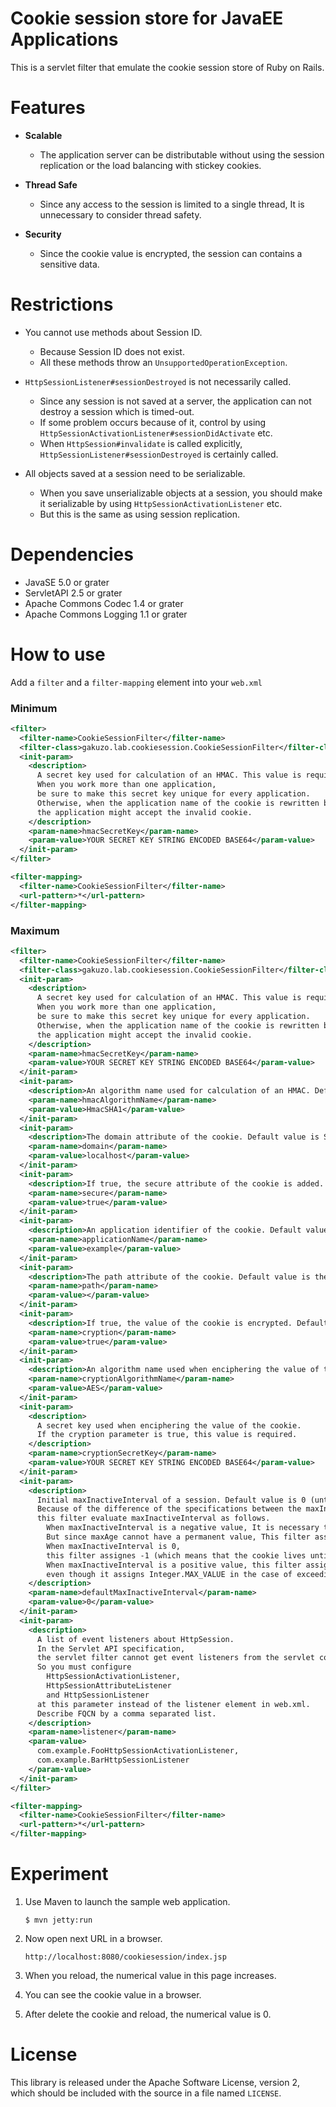 # Cookie session store for JavaEE Applications

This is a servlet filter that emulate the cookie session store of Ruby on Rails.

# Features

- **Scalable**
    - The application server can be distributable without using the session replication or the load balancing with stickey cookies.

- **Thread Safe**
    - Since any access to the session is limited to a single thread, It is unnecessary to consider thread safety.

- **Security**
    - Since the cookie value is encrypted, the session can contains a sensitive data.

# Restrictions

- You cannot use methods about Session ID.
    - Because Session ID does not exist.
    - All these methods throw an `UnsupportedOperationException`.

- `HttpSessionListener#sessionDestroyed` is not necessarily called.
    - Since any session is not saved at a server, the application can not destroy a session which is timed-out.
    - If some problem occurs because of it, control by using `HttpSessionActivationListener#sessionDidActivate` etc. 
    - When `HttpSession#invalidate` is called explicitly, `HttpSessionListener#sessionDestroyed` is certainly called. 

- All objects saved at a session need to be serializable.
    - When you save unserializable objects at a session, you should make it serializable by using `HttpSessionActivationListener` etc.
    - But this is the same as using session replication. 

# Dependencies

- JavaSE 5.0 or grater
- ServletAPI 2.5 or grater
- Apache Commons Codec 1.4 or grater
- Apache Commons Logging 1.1 or grater

# How to use

Add a `filter` and a `filter-mapping` element into your `web.xml`

### Minimum

```xml
<filter>
  <filter-name>CookieSessionFilter</filter-name>
  <filter-class>gakuzo.lab.cookiesession.CookieSessionFilter</filter-class>
  <init-param>
    <description>
      A secret key used for calculation of an HMAC. This value is required.
      When you work more than one application, 
      be sure to make this secret key unique for every application.
      Otherwise, when the application name of the cookie is rewritten by the evil client, 
      the application might accept the invalid cookie.
    </description>
    <param-name>hmacSecretKey</param-name>
    <param-value>YOUR SECRET KEY STRING ENCODED BASE64</param-value>
  </init-param>
</filter>

<filter-mapping>
  <filter-name>CookieSessionFilter</filter-name>
  <url-pattern>*</url-pattern>
</filter-mapping>
```

### Maximum

```xml
<filter>
  <filter-name>CookieSessionFilter</filter-name>
  <filter-class>gakuzo.lab.cookiesession.CookieSessionFilter</filter-class>
  <init-param>
    <description>
      A secret key used for calculation of an HMAC. This value is required.
      When you work more than one application, 
      be sure to make this secret key unique for every application.
      Otherwise, when the application name of the cookie is rewritten by the evil client, 
      the application might accept the invalid cookie.
    </description>
    <param-name>hmacSecretKey</param-name>
    <param-value>YOUR SECRET KEY STRING ENCODED BASE64</param-value>
  </init-param>
  <init-param>
    <description>An algorithm name used for calculation of an HMAC. Default value is HmacSHA1.</description>
    <param-name>hmacAlgorithmName</param-name>
    <param-value>HmacSHA1</param-value>
  </init-param>
  <init-param>
    <description>The domain attribute of the cookie. Default value is ServletRequest#getServerName() </description>
    <param-name>domain</param-name>
    <param-value>localhost</param-value>
  </init-param>
  <init-param>
    <description>If true, the secure attribute of the cookie is added. Default value is false.</description>
    <param-name>secure</param-name>
    <param-value>true</param-value>
  </init-param>
  <init-param>
    <description>An application identifier of the cookie. Default value is the context path in which "/" is replaced with "_"</description>
    <param-name>applicationName</param-name>
    <param-value>example</param-value>
  </init-param>
  <init-param>
    <description>The path attribute of the cookie. Default value is the context path.</description>
    <param-name>path</param-name>
    <param-value></param-value>
  </init-param>
  <init-param>
    <description>If true, the value of the cookie is encrypted. Default value is false.</description>
    <param-name>cryption</param-name>
    <param-value>true</param-value>
  </init-param>
  <init-param>
    <description>An algorithm name used when enciphering the value of the cookie. Default value is AES.</description>
    <param-name>cryptionAlgorithmName</param-name>
    <param-value>AES</param-value>
  </init-param>
  <init-param>
    <description>
      A secret key used when enciphering the value of the cookie. 
      If the cryption parameter is true, this value is required.
    </description>
    <param-name>cryptionSecretKey</param-name>
    <param-value>YOUR SECRET KEY STRING ENCODED BASE64</param-value>
  </init-param>
  <init-param>
    <description>
      Initial maxInactiveInterval of a session. Default value is 0 (until a browser termination).
      Because of the difference of the specifications between the maxInactiveInterval of HttpSession and the maxAge of Cookie,
      this filter evaluate maxInactiveInterval as follows.
        When maxInactiveInterval is a negative value, It is necessary to make the session to be permanent.
        But since maxAge cannot have a permanent value, This filter assigns Integer.MAX_VALUE to maxAge.
        When maxInactiveInterval is 0, 
        this filter assignes -1 (which means that the cookie lives until the browser is terminated) to maxAge.
        When maxInactiveInterval is a positive value, this filter assigns maxInactiveInterval * 60,
        even though it assigns Integer.MAX_VALUE in the case of exceeding Integer.MAX_VALUE.
    </description>
    <param-name>defaultMaxInactiveInterval</param-name>
    <param-value>0</param-value>
  </init-param>
  <init-param>
    <description>
      A list of event listeners about HttpSession.
      In the Servlet API specification, 
      the servlet filter cannot get event listeners from the servlet container.
      So you must configure 
        HttpSessionActivationListener, 
        HttpSessionAttributeListener
        and HttpSessionListener 
      at this parameter instead of the listener element in web.xml.
      Describe FQCN by a comma separated list.
    </description>
    <param-name>listener</param-name>
    <param-value>
      com.example.FooHttpSessionActivationListener, 
      com.example.BarHttpSessionListener
    </param-value>
  </init-param>
</filter>

<filter-mapping>
  <filter-name>CookieSessionFilter</filter-name>
  <url-pattern>*</url-pattern>
</filter-mapping>
```

# Experiment

1.  Use Maven to launch the sample web application.

    ```
    $ mvn jetty:run
    ```

1.  Now open next URL in a browser.

    ```
    http://localhost:8080/cookiesession/index.jsp
    ```

1.  When you reload, the numerical value in this page increases.
1.  You can see the cookie value in a browser.
1.  After delete the cookie and reload, the numerical value is 0.

# License

This library is released under the Apache Software License, version 2, which should be included with the source in a file named `LICENSE`.
